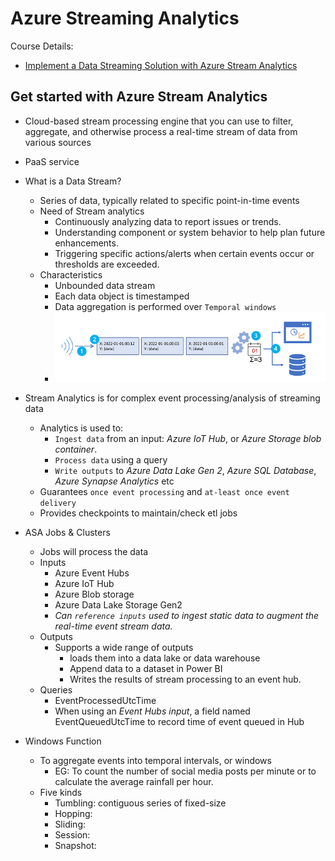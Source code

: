 # Azure Streaming Analytics

Course Details:
- [Implement a Data Streaming Solution with Azure Stream Analytics](https://learn.microsoft.com/en-us/training/paths/implement-data-streaming-with-asa/)

## Get started with Azure Stream Analytics
- Cloud-based stream processing engine that you can use to filter, aggregate, and otherwise process a real-time stream of data from various sources
- PaaS service

- What is a Data Stream?
    - Series of data, typically related to specific point-in-time events
    - Need of Stream analytics
        - Continuously analyzing data to report issues or trends.
        - Understanding component or system behavior to help plan future enhancements.
        - Triggering specific actions/alerts when certain events occur or thresholds are exceeded.
    - Characteristics
        - Unbounded data stream
        - Each data object is timestamped
        - Data aggregation is performed over `Temporal windows`
        - ![Stream-Characteristics](stream-characteristics.png)

- Stream Analytics is for complex event processing/analysis of streaming data
    - Analytics is used to:
        - `Ingest data` from an input: *Azure IoT Hub*, or *Azure Storage blob container*.
        - `Process data` using a query
        - `Write outputs` to *Azure Data Lake Gen 2*, *Azure SQL Database*, *Azure Synapse Analytics* etc
    - Guarantees `once event processing` and `at-least once event delivery`
    - Provides checkpoints to maintain/check etl jobs

- ASA Jobs & Clusters
    - Jobs will process the data
    - Inputs
        - Azure Event Hubs
        - Azure IoT Hub
        - Azure Blob storage
        - Azure Data Lake Storage Gen2
        - *Can `reference inputs` used to ingest static data to augment the real-time event stream data.*
    - Outputs
        - Supports a wide range of outputs
            - loads them into a data lake or data warehouse
            - Append data to a dataset in Power BI
            - Writes the results of stream processing to an event hub.
    - Queries
        - EventProcessedUtcTime
        - When using an *Event Hubs input*, a field named EventQueuedUtcTime to record time of event queued in Hub

- Windows Function
    - To aggregate events into temporal intervals, or windows
        - EG: To count the number of social media posts per minute or to calculate the average rainfall per hour.
    - Five kinds
        - Tumbling: contiguous series of fixed-size
        - Hopping: 
        - Sliding:
        - Session:
        - Snapshot: